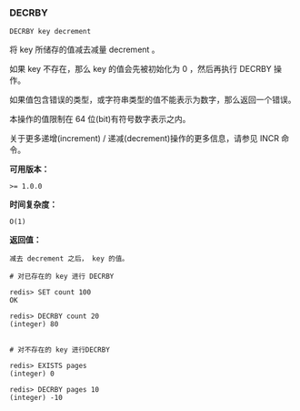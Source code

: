 ### DECRBY

```text
DECRBY key decrement
```
将 key 所储存的值减去减量 decrement 。

如果 key 不存在，那么 key 的值会先被初始化为 0 ，然后再执行 DECRBY 操作。

如果值包含错误的类型，或字符串类型的值不能表示为数字，那么返回一个错误。

本操作的值限制在 64 位(bit)有符号数字表示之内。

关于更多递增(increment) / 递减(decrement)操作的更多信息，请参见 INCR 命令。

**可用版本：**

    >= 1.0.0
    
**时间复杂度：**

    O(1)
    
**返回值：**

    减去 decrement 之后， key 的值。 
    
```text
# 对已存在的 key 进行 DECRBY

redis> SET count 100
OK

redis> DECRBY count 20
(integer) 80


# 对不存在的 key 进行DECRBY

redis> EXISTS pages
(integer) 0

redis> DECRBY pages 10
(integer) -10
```